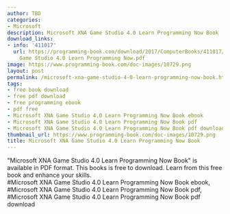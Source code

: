 ```yaml
---
author: TBD
categories:
- Microsoft
description: Microsoft XNA Game Studio 4.0 Learn Programming Now Book
download_links:
- info: '411017'
  url: https://programming-book.com/download/2017/ComputerBooks/411017/Microsoft XNA
    Game Studio 4.0 Learn Programming Now.pdf
image: https://www.programming-book.com/doc-images/10729.png
layout: post
permalink: /microsoft-xna-game-studio-4-0-learn-programming-now-book.html
tags:
- free book download
- free pdf download
- free programming ebook
- pdf free
- Microsoft XNA Game Studio 4.0 Learn Programming Now Book ebook
- Microsoft XNA Game Studio 4.0 Learn Programming Now Book pdf
- Microsoft XNA Game Studio 4.0 Learn Programming Now Book pdf download
thumbnail_url: https://www.programming-book.com/doc-images/10729.png
title: Microsoft XNA Game Studio 4.0 Learn Programming Now Book
---
```


 
<div class="item-desc text-justify">
  "Microsoft XNA Game Studio 4.0 Learn Programming Now Book" is available in PDF format. This books is free to download. Learn from this free book and enhance your skills.
  <br>
  #Microsoft XNA Game Studio 4.0 Learn Programming Now Book ebook, #Microsoft XNA Game Studio 4.0 Learn Programming Now Book pdf, #Microsoft XNA Game Studio 4.0 Learn Programming Now Book pdf download
</div>